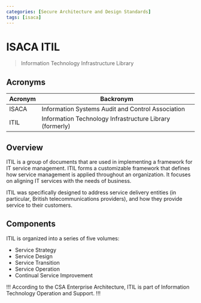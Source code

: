 ```yaml
---
categories: [Secure Architecture and Design Standards]
tags: [isaca]
---
```


# ISACA ITIL

> Information Technology Infrastructure Library

## Acronyms

| Acronym | Backronym |
| - | - |
| ISACA | Information Systems Audit and Control Association |
| ITIL | Information Technology Infrastructure Library (formerly) |

## Overview

ITIL is a group of documents that are used in implementing a framework for IT service management. ITIL forms a customizable framework that defines how service management is applied throughout an organization. It focuses on aligning IT services with the needs of business.

ITIL was specifically designed to address service delivery entities (in particular, British telecommunications providers), and how they provide service to their customers.

## Components

ITIL is organized into a series of five volumes:

- Service Strategy
- Service Design
- Service Transition
- Service Operation
- Continual Service Improvement

!!!
According to the CSA Enterprise Architecture, ITIL is part of Information Technology Operation and Support.
!!!
